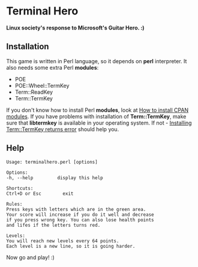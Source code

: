 # Terminal Hero
__Linux society's response to Microsoft's Guitar Hero. :)__

## Installation
This game is written in Perl language, so it depends on __perl__ interpreter.
It also needs some extra Perl __modules__:

* POE
* POE::Wheel::TermKey
* Term::ReadKey
* Term::TermKey

If you don't know how to install Perl __modules__, look at [How to install CPAN modules](http://www.cpan.org/modules/INSTALL.html).
If you have problems with installation of __Term::TermKey__, make sure that __libtermkey__ is available in your operating system. If not - [Installing Term::TermKey returns error](http://stackoverflow.com/questions/8287071/installing-termtermkey-returns-error) should help you.

## Help

    Usage: terminalhero.perl [options]

    Options:
    -h, --help		   display this help

    Shortcuts:
    Ctrl+D or Esc		 exit

    Rules:
    Press keys with letters which are in the green area.
    Your score will increase if you do it well and decrease 
    if you press wrong key. You can also lose health points 
    and lifes if the letters turns red. 

    Levels:
    You will reach new levels every 64 points.
    Each level is a new line, so it is going harder.

Now go and play! :)
